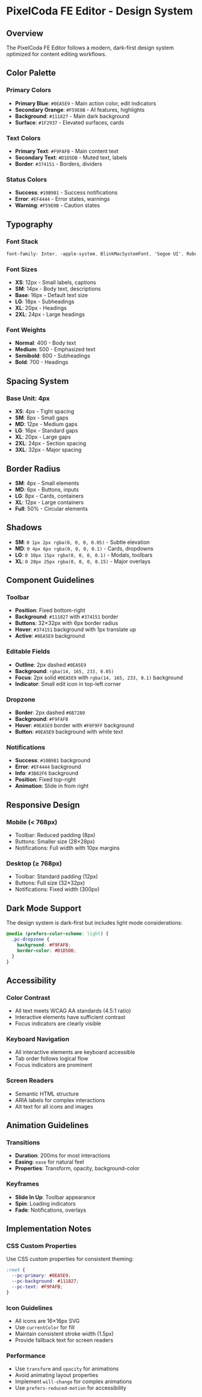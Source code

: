 # PixelCoda FE Editor - Design System

## Overview

The PixelCoda FE Editor follows a modern, dark-first design system optimized for content editing workflows.

## Color Palette

### Primary Colors
- **Primary Blue**: `#0EA5E9` - Main action color, edit indicators
- **Secondary Orange**: `#F59E0B` - AI features, highlights
- **Background**: `#111827` - Main dark background
- **Surface**: `#1F2937` - Elevated surfaces, cards

### Text Colors
- **Primary Text**: `#F9FAFB` - Main content text
- **Secondary Text**: `#D1D5DB` - Muted text, labels
- **Border**: `#374151` - Borders, dividers

### Status Colors
- **Success**: `#10B981` - Success notifications
- **Error**: `#EF4444` - Error states, warnings
- **Warning**: `#F59E0B` - Caution states

## Typography

### Font Stack
```css
font-family: Inter, -apple-system, BlinkMacSystemFont, 'Segoe UI', Roboto, sans-serif;
```

### Font Sizes
- **XS**: 12px - Small labels, captions
- **SM**: 14px - Body text, descriptions
- **Base**: 16px - Default text size
- **LG**: 18px - Subheadings
- **XL**: 20px - Headings
- **2XL**: 24px - Large headings

### Font Weights
- **Normal**: 400 - Body text
- **Medium**: 500 - Emphasized text
- **Semibold**: 600 - Subheadings
- **Bold**: 700 - Headings

## Spacing System

### Base Unit: 4px

- **XS**: 4px - Tight spacing
- **SM**: 8px - Small gaps
- **MD**: 12px - Medium gaps
- **LG**: 16px - Standard gaps
- **XL**: 20px - Large gaps
- **2XL**: 24px - Section spacing
- **3XL**: 32px - Major spacing

## Border Radius

- **SM**: 4px - Small elements
- **MD**: 6px - Buttons, inputs
- **LG**: 8px - Cards, containers
- **XL**: 12px - Large containers
- **Full**: 50% - Circular elements

## Shadows

- **SM**: `0 1px 2px rgba(0, 0, 0, 0.05)` - Subtle elevation
- **MD**: `0 4px 6px rgba(0, 0, 0, 0.1)` - Cards, dropdowns
- **LG**: `0 10px 15px rgba(0, 0, 0, 0.1)` - Modals, toolbars
- **XL**: `0 20px 25px rgba(0, 0, 0, 0.15)` - Major overlays

## Component Guidelines

### Toolbar
- **Position**: Fixed bottom-right
- **Background**: `#111827` with `#374151` border
- **Buttons**: 32×32px with 6px border radius
- **Hover**: `#374151` background with 1px translate up
- **Active**: `#0EA5E9` background

### Editable Fields
- **Outline**: 2px dashed `#0EA5E9`
- **Background**: `rgba(14, 165, 233, 0.05)`
- **Focus**: 2px solid `#0EA5E9` with `rgba(14, 165, 233, 0.1)` background
- **Indicator**: Small edit icon in top-left corner

### Dropzone
- **Border**: 2px dashed `#6B7280`
- **Background**: `#F9FAFB`
- **Hover**: `#0EA5E9` border with `#F0F9FF` background
- **Button**: `#0EA5E9` background with white text

### Notifications
- **Success**: `#10B981` background
- **Error**: `#EF4444` background
- **Info**: `#3B82F6` background
- **Position**: Fixed top-right
- **Animation**: Slide in from right

## Responsive Design

### Mobile (< 768px)
- Toolbar: Reduced padding (8px)
- Buttons: Smaller size (28×28px)
- Notifications: Full width with 10px margins

### Desktop (≥ 768px)
- Toolbar: Standard padding (12px)
- Buttons: Full size (32×32px)
- Notifications: Fixed width (300px)

## Dark Mode Support

The design system is dark-first but includes light mode considerations:

```css
@media (prefers-color-scheme: light) {
  .pc-dropzone {
    background: #F9FAFB;
    border-color: #D1D5DB;
  }
}
```

## Accessibility

### Color Contrast
- All text meets WCAG AA standards (4.5:1 ratio)
- Interactive elements have sufficient contrast
- Focus indicators are clearly visible

### Keyboard Navigation
- All interactive elements are keyboard accessible
- Tab order follows logical flow
- Focus indicators are prominent

### Screen Readers
- Semantic HTML structure
- ARIA labels for complex interactions
- Alt text for all icons and images

## Animation Guidelines

### Transitions
- **Duration**: 200ms for most interactions
- **Easing**: `ease` for natural feel
- **Properties**: Transform, opacity, background-color

### Keyframes
- **Slide In Up**: Toolbar appearance
- **Spin**: Loading indicators
- **Fade**: Notifications, overlays

## Implementation Notes

### CSS Custom Properties
Use CSS custom properties for consistent theming:

```css
:root {
  --pc-primary: #0EA5E9;
  --pc-background: #111827;
  --pc-text: #F9FAFB;
}
```

### Icon Guidelines
- All icons are 16×16px SVG
- Use `currentColor` for fill
- Maintain consistent stroke width (1.5px)
- Provide fallback text for screen readers

### Performance
- Use `transform` and `opacity` for animations
- Avoid animating layout properties
- Implement `will-change` for complex animations
- Use `prefers-reduced-motion` for accessibility